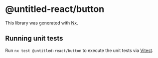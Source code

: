 # @untitled-react/button

This library was generated with [Nx](https://nx.dev).

## Running unit tests

Run `nx test @untitled-react/button` to execute the unit tests via [Vitest](https://vitest.dev/).
